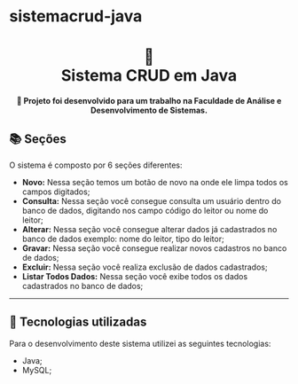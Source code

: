 # sistemacrud-java
<h1 align="center">
  📰<br> Sistema CRUD em Java
</h1>

<h4 align="center">
  📄 Projeto foi desenvolvido para um trabalho na Faculdade de Análise e Desenvolvimento de Sistemas.
</h4>




## 📚 Seções
O sistema é composto por 6 seções diferentes:

- **Novo:** Nessa seção temos um botão de novo na onde ele limpa todos os campos digitados;
- **Consulta:** Nessa seção você consegue consulta um usuário dentro do banco de dados, digitando nos campo código do leitor ou nome do leitor;
- **Alterar:** Nessa seção você consegue alterar dados já cadastrados no banco de dados exemplo: nome do leitor, tipo do leitor;
- **Gravar:** Nessa seção você consegue realizar novos cadastros no banco de dados;
- **Excluir:** Nessa seção você realiza exclusão de dados cadastrados;
- **Listar Todos Dados:** Nessa seção você exibe todos os dados cadastrados no banco de dados;

---

## 💼 Tecnologias utilizadas
Para o desenvolvimento deste sistema utilizei as seguintes tecnologias:

- Java;
- MySQL;


